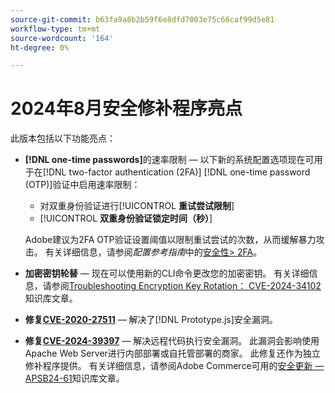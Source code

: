 ```yaml
---
source-git-commit: b63fa9a8b2b59f6e8dfd7003e75c66caf99d5e81
workflow-type: tm+mt
source-wordcount: '164'
ht-degree: 0%

---
```

# 2024年8月安全修补程序亮点

此版本包括以下功能亮点：

* **[!DNL one-time passwords]**&#x200B;的速率限制 — 以下新的系统配置选项现在可用于在[!DNL two-factor authentication (2FA)] [!DNL one-time password (OTP)]验证中启用速率限制：

   * 对双重身份验证进行&#x200B;[!UICONTROL **重试尝试限制**]
   * [!UICONTROL **双重身份验证锁定时间（秒）**]

  Adobe建议为2FA OTP验证设置阈值以限制重试尝试的次数，从而缓解暴力攻击。 有关详细信息，请参阅&#x200B;_配置参考指南_&#x200B;中的[安全性> 2FA](https://experienceleague.adobe.com/en/docs/commerce-admin/config/security/2fa)。<!-- AC-12095 -->

* **加密密钥轮替** — 现在可以使用新的CLI命令更改您的加密密钥。 有关详细信息，请参阅[Troubleshooting Encryption Key Rotation： CVE-2024-34102](https://experienceleague.adobe.com/en/docs/commerce-knowledge-base/kb/troubleshooting/known-issues-patches-attached/troubleshooting-encryption-key-rotation-cve-2024-34102)知识库文章。

* **修复[CVE-2020-27511](https://nvd.nist.gov/vuln/detail/CVE-2020-27511)** — 解决了[!DNL Prototype.js]安全漏洞。<!-- AC-11936 -->

* **修复[CVE-2024-39397](https://nvd.nist.gov/vuln/detail/CVE-2024-39397)** — 解决远程代码执行安全漏洞。 此漏洞会影响使用Apache Web Server进行内部部署或自托管部署的商家。 此修复还作为独立修补程序提供。 有关详细信息，请参阅Adobe Commerce可用的[安全更新 — APSB24-61](https://experienceleague.adobe.com/en/docs/commerce-knowledge-base/kb/troubleshooting/known-issues-patches-attached/security-update-available-for-adobe-commerce-apsb24-61)知识库文章。<!-- ACSD-60551 -->
